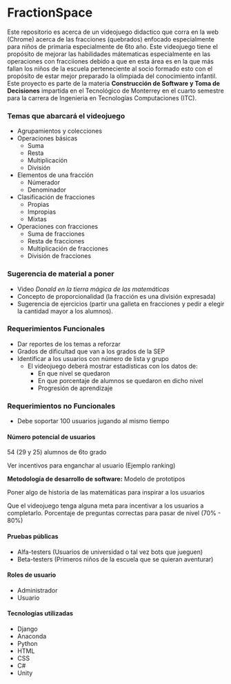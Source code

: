 # FractionSpace
Este repositorio es acerca de un videojuego didactico que corra en la web (Chrome) acerca de las fracciones (quebrados) enfocado especialmente para niños de primaria especialmente de 6to año. Este videojuego tiene el propósito de mejorar las habilidades mátematicas especialmente en las operaciones con fracciiones debido a que en esta área es en la que más fallan los niños de la escuela perteneciente al socio formado esto con el propósito de estar mejor preparado la olimpiada del conocimiento infantil. Este proyecto es parte de la materia **Construcción de Software y Toma de Decisiones** impartida en el Tecnológico de Monterrey en el cuarto semestre para la carrera de Ingenieria en Tecnologías Computaciones (ITC).

### Temas que abarcará el videojuego
- Agrupamientos y colecciones
- Operaciones básicas
	- Suma 
	- Resta
	- Multiplicación
	- División
- Elementos de una fracción
	- Númerador
	- Denominador
- Clasificación de fracciones
	- Propias 
	- Impropias
	- Mixtas
- Operaciones con fracciones
	- Suma de fracciones  
	- Resta de fracciones
	- Multiplicación de fracciones 
	- División de fracciones

### Sugerencia de material a poner
- Video *Donald en la tierra mágica de las matemáticas*
- Concepto de proporcionalidad (la fracción es una división expresada)
- Sugerencia de ejercicios (partir una galleta en fracciones y pedir a elegir la cantidad mayor a los alumnos). 


### Requerimientos Funcionales
- Dar reportes de los temas a reforzar 
- Grados de dificultad que van a los grados de la SEP
- Identificar a los usuarios con número de lista y grupo 
  -   El videojuego deberá mostrar estadísticas con los datos de:
		- En que nivel se quedaron
		- En que porcentaje de alumnos se quedaron en dicho nivel
		- Progresión de aprendizaje 

### Requerimientos no Funcionales
- Debe soportar 100 usuarios jugando al mismo tiempo 

#### Número potencial de usuarios
54 (29 y 25) alumnos de 6to grado

Ver incentivos para enganchar al usuario (Ejemplo ranking)

**Metodología de desarrollo de software:** Modelo de prototipos

Poner algo de historia de las matemáticas para inspirar a los usuarios

Que el videojuego tenga alguna meta para incentivar a los usuarios a completarlo.
Porcentaje de preguntas correctas para pasar de nivel (70% - 80%)

#### Pruebas públicas 
- Alfa-testers (Usuarios de universidad o tal vez bots que jueguen)
- Beta-testers (Primeros niños de la escuela que se quieran aventurar)


#### Roles de usuario 
- Administrador
- Usuario

#### Tecnologías utilizadas
- Django 
- Anaconda
- Python 
- HTML
- CSS
- C#
- Unity
